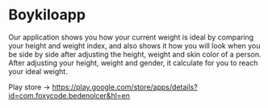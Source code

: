 # Boykiloapp

Our application shows you how your current weight is ideal by comparing your height and weight index, and also shows it how you will look when you be side by side after adjusting the height, weight and skin color of a person. After adjusting your height, weight and gender, it calculate for you to reach your ideal weight.


Play store -> https://play.google.com/store/apps/details?id=com.foxycode.bedenolcer&hl=en
